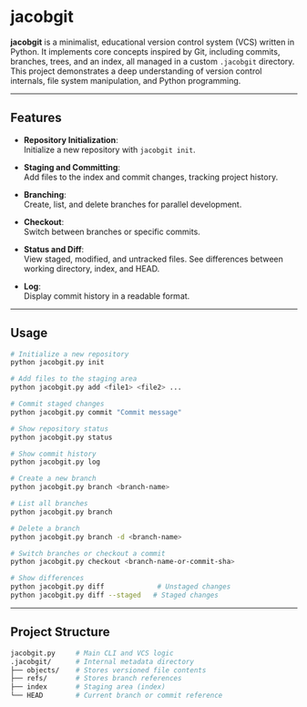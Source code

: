 # jacobgit

**jacobgit** is a minimalist, educational version control system (VCS) written in Python. It implements core concepts inspired by Git, including commits, branches, trees, and an index, all managed in a custom `.jacobgit` directory. This project demonstrates a deep understanding of version control internals, file system manipulation, and Python programming.

---

## Features

- **Repository Initialization**:  
  Initialize a new repository with `jacobgit init`.

- **Staging and Committing**:  
  Add files to the index and commit changes, tracking project history.

- **Branching**:  
  Create, list, and delete branches for parallel development.

- **Checkout**:  
  Switch between branches or specific commits.

- **Status and Diff**:  
  View staged, modified, and untracked files. See differences between working directory, index, and HEAD.

- **Log**:  
  Display commit history in a readable format.

---

## Usage

```sh
# Initialize a new repository
python jacobgit.py init

# Add files to the staging area
python jacobgit.py add <file1> <file2> ...

# Commit staged changes
python jacobgit.py commit "Commit message"

# Show repository status
python jacobgit.py status

# Show commit history
python jacobgit.py log

# Create a new branch
python jacobgit.py branch <branch-name>

# List all branches
python jacobgit.py branch

# Delete a branch
python jacobgit.py branch -d <branch-name>

# Switch branches or checkout a commit
python jacobgit.py checkout <branch-name-or-commit-sha>

# Show differences
python jacobgit.py diff             # Unstaged changes
python jacobgit.py diff --staged   # Staged changes
```
---

## Project Structure
```sh
jacobgit.py     # Main CLI and VCS logic
.jacobgit/      # Internal metadata directory
├── objects/    # Stores versioned file contents
├── refs/       # Stores branch references
├── index       # Staging area (index)
└── HEAD        # Current branch or commit reference
```
